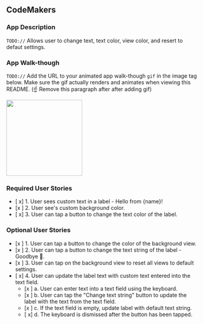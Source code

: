 ## CodeMakers

### App Description
`TODO://` Allows user to change text, text color, view color, and resert to defaut settings.

### App Walk-though
`TODO://` Add the URL to your animated app walk-though `gif` in the image tag below. Make sure the gif actually renders and animates when viewing this README. (☝️ Remove this paragraph after after adding gif)

<img src="http://g.recordit.co/pdlCBpAC59.gif" width=200><br>

### Required User Stories
- [ x] 1. User sees custom text in a label - Hello from {name}!
- [x ] 2. User see's custom background color.
- [ x] 3. User can tap a button to change the text color of the label.

### Optional User Stories
- [x ] 1. User can tap a button to change the color of the background view.
- [x ] 2. User can tap a button to change the text string of the label - Goodbye 👋.
- [x ] 3. User can tap on the background view to reset all views to default settings.
- [ x] 4. User can update the label text with custom text entered into the text field.
   - [x ] a. User can enter text into a text field using the keyboard.
   - [x ] b. User can tap the "Change text string" button to update the label with the text from the text field.
   - [x ] c. If the text field is empty, update label with default text string.
   - [ x] d. The keyboard is dismissed after the button has been tapped.
